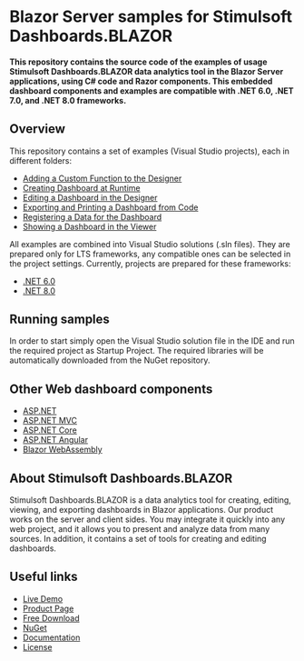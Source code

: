 # Blazor Server samples for Stimulsoft Dashboards.BLAZOR

#### This repository contains the source code of the examples of usage Stimulsoft Dashboards.BLAZOR data analytics tool in the Blazor Server applications, using C# code and Razor components. This embedded dashboard components and examples are compatible with .NET 6.0, .NET 7.0, and .NET 8.0 frameworks.

## Overview
This repository contains a set of examples (Visual Studio projects), each in different folders:
* [Adding a Custom Function to the Designer](https://github.com/stimulsoft/Samples-Dashboards.WEB-for-Blazor-Server/tree/main/NET%208.0/Adding%20a%20Custom%20Function%20to%20the%20Designer)
* [Creating Dashboard at Runtime](https://github.com/stimulsoft/Samples-Dashboards.WEB-for-Blazor-Server/tree/main/NET%208.0/Creating%20Dashboard%20at%20Runtime)
* [Editing a Dashboard in the Designer](https://github.com/stimulsoft/Samples-Dashboards.WEB-for-Blazor-Server/tree/main/NET%208.0/Editing%20a%20Dashboard%20in%20the%20Designer)
* [Exporting and Printing a Dashboard from Code](https://github.com/stimulsoft/Samples-Dashboards.WEB-for-Blazor-Server/tree/main/NET%208.0/Exporting%20and%20Printing%20a%20Dashboard%20from%20Code)
* [Registering a Data for the Dashboard](https://github.com/stimulsoft/Samples-Dashboards.WEB-for-Blazor-Server/tree/main/NET%208.0/Registering%20a%20Data%20for%20the%20Dashboard)
* [Showing a Dashboard in the Viewer](https://github.com/stimulsoft/Samples-Dashboards.WEB-for-Blazor-Server/tree/main/NET%208.0/Showing%20a%20Dashboard%20in%20the%20Viewer)

All examples are combined into Visual Studio solutions (.sln files). They are prepared only for LTS frameworks, any compatible ones can be selected in the project settings. Currently, projects are prepared for these frameworks:

* [.NET 6.0](https://github.com/stimulsoft/Samples-Dashboards.WEB-for-Blazor-Server/tree/main/NET%206.0)
* [.NET 8.0](https://github.com/stimulsoft/Samples-Dashboards.WEB-for-Blazor-Server/tree/main/NET%208.0)

## Running samples
In order to start simply open the Visual Studio solution file in the IDE and run the required project as Startup Project. The required libraries will be automatically downloaded from the NuGet repository.

## Other Web dashboard components
* [ASP.NET](https://github.com/stimulsoft/Samples-Dashboards.WEB-for-ASP.NET)
* [ASP.NET MVC](https://github.com/stimulsoft/Samples-Dashboards.WEB-for-ASP.NET-MVC)
* [ASP.NET Core](https://github.com/stimulsoft/Samples-Dashboards.WEB-for-ASP.NET-Core)
* [ASP.NET Angular](https://github.com/stimulsoft/Samples-Dashboards.WEB-for-ASP.NET-Angular)
* [Blazor WebAssembly](https://github.com/stimulsoft/Samples-Dashboards.WEB-for-Blazor-WebAssembly)

## About Stimulsoft Dashboards.BLAZOR
Stimulsoft Dashboards.BLAZOR is a data analytics tool for creating, editing, viewing, and exporting dashboards in Blazor applications. Our product works on the server and client sides. You may integrate it quickly into any web project, and it allows you to present and analyze data from many sources. In addition, it contains a set of tools for creating and editing dashboards.

## Useful links
* [Live Demo](http://demo.stimulsoft.com/#Net)
* [Product Page](https://www.stimulsoft.com/en/products/dashboards-blazor)
* [Free Download](https://www.stimulsoft.com/en/downloads)
* [NuGet](https://www.nuget.org/packages/Stimulsoft.Dashboards.Blazor)
* [Documentation](https://www.stimulsoft.com/en/documentation/online/programming-manual/reports_web_blazor.htm)
* [License](LICENSE.md)
